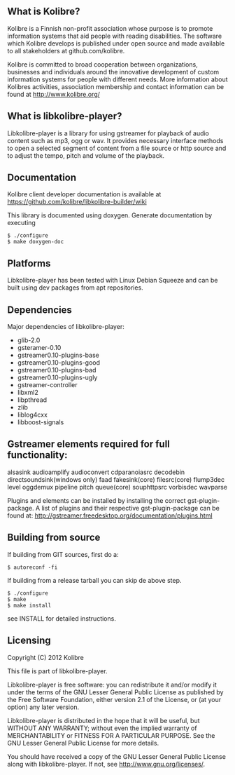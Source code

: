 What is Kolibre?
---------------------------------
Kolibre is a Finnish non-profit association whose purpose is to promote
information systems that aid people with reading disabilities. The software
which Kolibre develops is published under open source and made available to all
stakeholders at github.com/kolibre.

Kolibre is committed to broad cooperation between organizations, businesses and
individuals around the innovative development of custom information systems for
people with different needs. More information about Kolibres activities, association 
membership and contact information can be found at http://www.kolibre.org/


What is libkolibre-player?
---------------------------------
Libkolibre-player is a library for using gstreamer for playback of audio content
such as mp3, ogg or wav. It provides necessary interface methods to open a
selected segment of content from a file source or http source and to adjust the
tempo, pitch and volume of the playback.


Documentation
---------------------------------
Kolibre client developer documentation is available at 
https://github.com/kolibre/libkolibre-builder/wiki

This library is documented using doxygen. Generate documentation by executing

    $ ./configure
    $ make doxygen-doc


Platforms
---------------------------------
Libkolibre-player has been tested with Linux Debian Squeeze and can be built using
dev packages from apt repositories.


Dependencies
---------------------------------
Major dependencies of libkolibre-player:

* glib-2.0
* gsteramer-0.10
* gstreamer0.10-plugins-base
* gstreamer0.10-plugins-good
* gstreamer0.10-plugins-bad
* gstreamer0.10-plugins-ugly
* gstreamer-controller
* libxml2
* libpthread
* zlib
* liblog4cxx
* libboost-signals

Gstreamer elements required for full functionality:
---------------------------------
alsasink
audioamplify
audioconvert
cdparanoiasrc
decodebin
directsoundsink(windows only)
faad
fakesink(core)
filesrc(core)
flump3dec
level
oggdemux
pipeline
pitch
queue(core)
souphttpsrc
vorbisdec
wavparse

Plugins and elements can be installed by installing the correct gst-plugin-package. 
A list of plugins and their respective gst-plugin-package can be found at:
http://gstreamer.freedesktop.org/documentation/plugins.html

Building from source 
---------------------------------
If building from GIT sources, first do a:

    $ autoreconf -fi

If building from a release tarball you can skip de above step. 

    $ ./configure
    $ make
    $ make install

see INSTALL for detailed instructions.


Licensing
---------------------------------
Copyright (C) 2012 Kolibre

This file is part of libkolibre-player.

Libkolibre-player is free software: you can redistribute it and/or modify
it under the terms of the GNU Lesser General Public License as published by
the Free Software Foundation, either version 2.1 of the License, or
(at your option) any later version.

Libkolibre-player is distributed in the hope that it will be useful,
but WITHOUT ANY WARRANTY; without even the implied warranty of
MERCHANTABILITY or FITNESS FOR A PARTICULAR PURPOSE.  See the
GNU Lesser General Public License for more details.

You should have received a copy of the GNU Lesser General Public License
along with libkolibre-player. If not, see <http://www.gnu.org/licenses/>.

